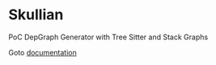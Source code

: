 # Skullian

PoC DepGraph Generator with Tree Sitter and Stack Graphs

Goto [documentation](docs/README.md)